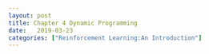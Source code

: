 ```yaml
---
layout: post
title: Chapter 4 Dynamic Programming
date:   2019-03-23
categories: ["Reinforcement Learning:An Introduction"]
---
```


